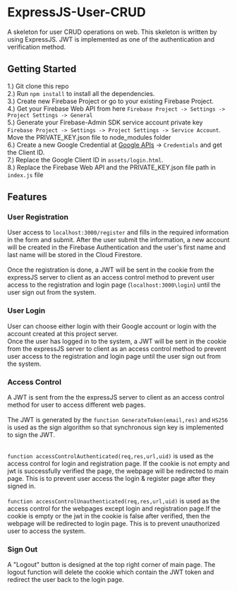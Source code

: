 # ExpressJS-User-CRUD
A skeleton for user CRUD operations on web. This skeleton is written by using ExpressJS. JWT is implemented as one of the authentication and verification method.

## Getting Started
1.) Git clone this repo <br>
2.) Run `npm install` to install all the dependencies. <br>
3.) Create new Firebase Project or go to your existing Firebase Project.<br>
4.) Get your Firebase Web API from here `Firebase Project -> Settings -> Project Settings -> General`<br>
5.) Generate your Firebase-Admin SDK service account private key `Firebase Project -> Settings -> Project Settings -> Service Account`. Move the PRIVATE_KEY.json file to node_modules folder<br>
6.) Create a new Google Credential at [Google APIs](https://console.developers.google.com) -> `Credentials` and get the Client ID. <br>
7.) Replace the Google Client ID in `assets/login.html`. <br>
8.) Replace the Firebase Web API and the PRIVATE_KEY.json file path in `index.js` file <br>

## Features
### User Registration
User access to `localhost:3000/register` and fills in the required information in the form and submit. After the user submit the information, a new account will be created in the Firebase Authentication and the user's first name and last name will be stored in the Cloud Firestore. <br><br>
Once the registration is done, a JWT will be sent in the cookie from the expressJS server to client as an access control method to prevent user access to the registration and login page (`localhost:3000\login`) until the user sign out from the system. <br>

### User Login
User can choose either login with their Google account or login with the account created at this project server.<br>Once the user has logged in to the system, a JWT will be sent in the cookie from the expressJS server to client as an access control method to prevent user access to the registration and login page until the user sign out from the system.

### Access Control
A JWT is sent from the the expressJS server to client as an access control method for user to access different web pages.<br><br>
The JWT is generated by the `function GenerateToken(email,res)` and `HS256` is used as the sign algorithm so that synchronous sign key is implemented to sign the JWT.<br><br>

`function accessControlAuthenticated(req,res,url,uid)` is used as the access control for login and registration page. If the cookie is not empty and jwt is successfully verified the page,
the webpage will be redirected to main page. This is to prevent user access the login & register page after they signed in.<br><br>
`function accessControlUnauthenticated(req,res,url,uid)` is used as the access control for the webpages except login and registration page.If the cookie is empty or the jwt in the cookie is false after verified,
then the webpage will be redirected to login page. This is to prevent unauthorized user to access the system.<br>

### Sign Out
A "Logout" button is designed at the top right corner of main page. The logout function will delete the cookie which contain the JWT token and redirect the user back to the login page.
